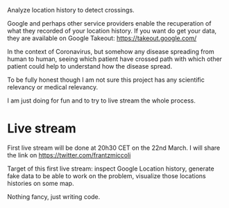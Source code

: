 Analyze location history to detect crossings.

Google and perhaps other service providers enable the recuperation of what they
recorded of your location history. If you want do get your data, they are
available on Google Takeout: https://takeout.google.com/

In the context of Coronavirus, but somehow any disease spreading from human
to human, seeing which patient have crossed path with which other patient could
help to understand how the disease spread.

To be fully honest though I am not sure this project has any scientific
relevancy or medical relevancy.

I am just doing for fun and to try to live stream the whole process.

Live stream
===

First live stream will be done at 20h30 CET on the 22nd March. I will share
the link on https://twitter.com/frantzmiccoli

Target of this first live stream: inspect Google Location history,
generate fake data to be able to work on the problem, visualize those locations
histories on some map.

Nothing fancy, just writing code.

